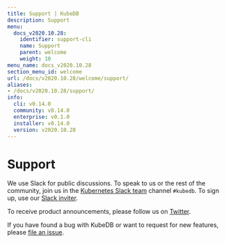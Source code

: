 ```yaml
---
title: Support | KubeDB
description: Support
menu:
  docs_v2020.10.28:
    identifier: support-cli
    name: Support
    parent: welcome
    weight: 10
menu_name: docs_v2020.10.28
section_menu_id: welcome
url: /docs/v2020.10.28/welcome/support/
aliases:
- /docs/v2020.10.28/support/
info:
  cli: v0.14.0
  community: v0.14.0
  enterprise: v0.1.0
  installer: v0.14.0
  version: v2020.10.28
---
```


# Support

We use Slack for public discussions. To speak to us or the rest of the community, join us in the [Kubernetes Slack team](https://kubernetes.slack.com/messages/C8149MREV/) channel `#kubedb`. To sign up, use our [Slack inviter](http://slack.kubernetes.io/).

To receive product announcements, please follow us on [Twitter](https://twitter.com/KubeDB).

If you have found a bug with KubeDB or want to request for new features, please [file an issue](https://github.com/kubedb/project/issues/new).

